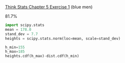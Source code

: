 [Think Stats Chapter 5 Exercise 1](http://greenteapress.com/thinkstats2/html/thinkstats2006.html#toc50) (blue men)

81.7%



```python
import scipy.stats
mean = 178.0
stand_dev = 7.7
heights = scipy.stats.norm(loc=mean, scale=stand_dev)

h_min=155
h_max=185
heights.cdf(h_max)-dist.cdf(h_min)

```
